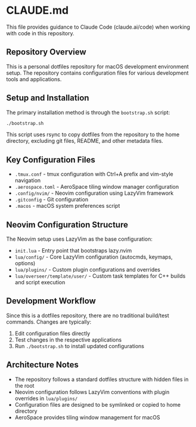 # CLAUDE.md

This file provides guidance to Claude Code (claude.ai/code) when working with code in this repository.

## Repository Overview

This is a personal dotfiles repository for macOS development environment setup. The repository contains configuration files for various development tools and applications.

## Setup and Installation

The primary installation method is through the `bootstrap.sh` script:
```bash
./bootstrap.sh
```

This script uses rsync to copy dotfiles from the repository to the home directory, excluding git files, README, and other metadata files.

## Key Configuration Files

- `.tmux.conf` - tmux configuration with Ctrl+A prefix and vim-style navigation
- `.aerospace.toml` - AeroSpace tiling window manager configuration
- `.config/nvim/` - Neovim configuration using LazyVim framework
- `.gitconfig` - Git configuration
- `.macos` - macOS system preferences script

## Neovim Configuration Structure

The Neovim setup uses LazyVim as the base configuration:
- `init.lua` - Entry point that bootstraps lazy.nvim
- `lua/config/` - Core LazyVim configuration (autocmds, keymaps, options)
- `lua/plugins/` - Custom plugin configurations and overrides
- `lua/overseer/template/user/` - Custom task templates for C++ builds and script execution

## Development Workflow

Since this is a dotfiles repository, there are no traditional build/test commands. Changes are typically:
1. Edit configuration files directly
2. Test changes in the respective applications
3. Run `./bootstrap.sh` to install updated configurations

## Architecture Notes

- The repository follows a standard dotfiles structure with hidden files in the root
- Neovim configuration follows LazyVim conventions with plugin overrides in `lua/plugins/`
- Configuration files are designed to be symlinked or copied to home directory
- AeroSpace provides tiling window management for macOS